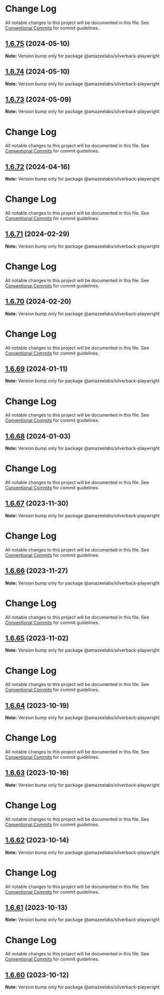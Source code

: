 # Change Log

All notable changes to this project will be documented in this file.
See [Conventional Commits](https://conventionalcommits.org) for commit guidelines.

## [1.6.75](https://github.com/AmazeeLabs/silverback-mono/compare/@amazeelabs/silverback-playwright@1.6.74...@amazeelabs/silverback-playwright@1.6.75) (2024-05-10)

**Note:** Version bump only for package @amazeelabs/silverback-playwright





## [1.6.74](https://github.com/AmazeeLabs/silverback-mono/compare/@amazeelabs/silverback-playwright@1.6.73...@amazeelabs/silverback-playwright@1.6.74) (2024-05-10)

**Note:** Version bump only for package @amazeelabs/silverback-playwright





## [1.6.73](https://github.com/AmazeeLabs/silverback-mono/compare/@amazeelabs/silverback-playwright@1.6.72...@amazeelabs/silverback-playwright@1.6.73) (2024-05-09)

**Note:** Version bump only for package @amazeelabs/silverback-playwright





# Change Log

All notable changes to this project will be documented in this file. See
[Conventional Commits](https://conventionalcommits.org) for commit guidelines.

## [1.6.72](https://github.com/AmazeeLabs/silverback-mono/compare/@amazeelabs/silverback-playwright@1.6.71...@amazeelabs/silverback-playwright@1.6.72) (2024-04-16)

**Note:** Version bump only for package @amazeelabs/silverback-playwright

# Change Log

All notable changes to this project will be documented in this file. See
[Conventional Commits](https://conventionalcommits.org) for commit guidelines.

## [1.6.71](https://github.com/AmazeeLabs/silverback-mono/compare/@amazeelabs/silverback-playwright@1.6.70...@amazeelabs/silverback-playwright@1.6.71) (2024-02-29)

**Note:** Version bump only for package @amazeelabs/silverback-playwright

# Change Log

All notable changes to this project will be documented in this file. See
[Conventional Commits](https://conventionalcommits.org) for commit guidelines.

## [1.6.70](https://github.com/AmazeeLabs/silverback-mono/compare/@amazeelabs/silverback-playwright@1.6.69...@amazeelabs/silverback-playwright@1.6.70) (2024-02-20)

**Note:** Version bump only for package @amazeelabs/silverback-playwright

# Change Log

All notable changes to this project will be documented in this file. See
[Conventional Commits](https://conventionalcommits.org) for commit guidelines.

## [1.6.69](https://github.com/AmazeeLabs/silverback-mono/compare/@amazeelabs/silverback-playwright@1.6.68...@amazeelabs/silverback-playwright@1.6.69) (2024-01-11)

**Note:** Version bump only for package @amazeelabs/silverback-playwright

# Change Log

All notable changes to this project will be documented in this file. See
[Conventional Commits](https://conventionalcommits.org) for commit guidelines.

## [1.6.68](https://github.com/AmazeeLabs/silverback-mono/compare/@amazeelabs/silverback-playwright@1.6.67...@amazeelabs/silverback-playwright@1.6.68) (2024-01-03)

**Note:** Version bump only for package @amazeelabs/silverback-playwright

# Change Log

All notable changes to this project will be documented in this file. See
[Conventional Commits](https://conventionalcommits.org) for commit guidelines.

## [1.6.67](https://github.com/AmazeeLabs/silverback-mono/compare/@amazeelabs/silverback-playwright@1.6.66...@amazeelabs/silverback-playwright@1.6.67) (2023-11-30)

**Note:** Version bump only for package @amazeelabs/silverback-playwright

# Change Log

All notable changes to this project will be documented in this file. See
[Conventional Commits](https://conventionalcommits.org) for commit guidelines.

## [1.6.66](https://github.com/AmazeeLabs/silverback-mono/compare/@amazeelabs/silverback-playwright@1.6.65...@amazeelabs/silverback-playwright@1.6.66) (2023-11-27)

**Note:** Version bump only for package @amazeelabs/silverback-playwright

# Change Log

All notable changes to this project will be documented in this file. See
[Conventional Commits](https://conventionalcommits.org) for commit guidelines.

## [1.6.65](https://github.com/AmazeeLabs/silverback-mono/compare/@amazeelabs/silverback-playwright@1.6.64...@amazeelabs/silverback-playwright@1.6.65) (2023-11-02)

**Note:** Version bump only for package @amazeelabs/silverback-playwright

# Change Log

All notable changes to this project will be documented in this file. See
[Conventional Commits](https://conventionalcommits.org) for commit guidelines.

## [1.6.64](https://github.com/AmazeeLabs/silverback-mono/compare/@amazeelabs/silverback-playwright@1.6.63...@amazeelabs/silverback-playwright@1.6.64) (2023-10-19)

**Note:** Version bump only for package @amazeelabs/silverback-playwright

# Change Log

All notable changes to this project will be documented in this file. See
[Conventional Commits](https://conventionalcommits.org) for commit guidelines.

## [1.6.63](https://github.com/AmazeeLabs/silverback-mono/compare/@amazeelabs/silverback-playwright@1.6.62...@amazeelabs/silverback-playwright@1.6.63) (2023-10-16)

**Note:** Version bump only for package @amazeelabs/silverback-playwright

# Change Log

All notable changes to this project will be documented in this file. See
[Conventional Commits](https://conventionalcommits.org) for commit guidelines.

## [1.6.62](https://github.com/AmazeeLabs/silverback-mono/compare/@amazeelabs/silverback-playwright@1.6.61...@amazeelabs/silverback-playwright@1.6.62) (2023-10-14)

**Note:** Version bump only for package @amazeelabs/silverback-playwright

# Change Log

All notable changes to this project will be documented in this file. See
[Conventional Commits](https://conventionalcommits.org) for commit guidelines.

## [1.6.61](https://github.com/AmazeeLabs/silverback-mono/compare/@amazeelabs/silverback-playwright@1.6.60...@amazeelabs/silverback-playwright@1.6.61) (2023-10-13)

**Note:** Version bump only for package @amazeelabs/silverback-playwright

# Change Log

All notable changes to this project will be documented in this file. See
[Conventional Commits](https://conventionalcommits.org) for commit guidelines.

## [1.6.60](https://github.com/AmazeeLabs/silverback-mono/compare/@amazeelabs/silverback-playwright@1.6.59...@amazeelabs/silverback-playwright@1.6.60) (2023-10-12)

**Note:** Version bump only for package @amazeelabs/silverback-playwright
